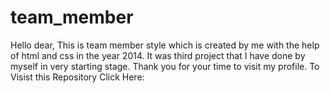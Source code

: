 # team_member
Hello dear, This is team member style which is created by me with the help of html and css in the year 2014. It was third project that I have done by myself in very starting stage. Thank you for your time to visit my profile. To Visist this Repository Click Here:

